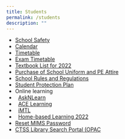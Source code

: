```yaml
---
title: Students
permalink: /students
description: ""
---
```

*   [School Safety](/clementeens/school-safety)  
*   [Calendar](https://calendar.google.com/calendar/embed?src=moe.edu.sg_07rtue1mp6980u56a7tt9ui2qo%40group.calendar.google.com&ctz=Asia%2FSingapore)    
*   [Timetable](/clementeens/time-table)
*   [Exam Timetable](/clementeens/examination-time-table)
*   [Textbook List for 2022](/clementeens/textbook-list-for-2022) 
*   [Purchase of School Uniform and PE Attire](/clementeens/purchase-of-school-uniform-and-pe-attire)
*   [School Rules and Regulations](/files/CTSS%20CODE%20OF%20CONDUCT%2026Oct2021.pdf)
*   [Student Protection Plan](https://clementitownsec.moe.edu.sg/clementeens/student-protection-plan)
*   Online learning
*     [AskNLearn](https://lms.asknlearn.com/CTSS/login.aspx)
*     [ACE Learning](http://www.ace-learning.com/index.php.)
*     [iMTL](https://imtl.sg/wp-login.php)
*     [Home-based Learning 2022](https://clementitownsec-moe-edu-sg-admin.cwp.sg/clementeens/home-based-learning-2020)
*   [Reset MIMS Password](https://student.iams.ssoe.moe.edu.sg/)
*   [CTSS Library Search Portal (OPAC](https://schoolibrary.moe.edu.sg/clementitownsec/cgi-bin/spydus.exe/MSGTRN/WPAC/HOME)